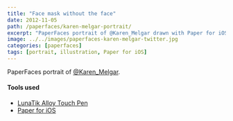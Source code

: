 ```yaml
---
title: "Face mask without the face"
date: 2012-11-05
path: /paperfaces/karen-melgar-portrait/
excerpt: "PaperFaces portrait of @Karen_Melgar drawn with Paper for iOS on an iPad."
image: ../../images/paperfaces-karen-melgar-twitter.jpg
categories: [paperfaces]
tags: [portrait, illustration, Paper for iOS]
---
```


PaperFaces portrait of [@Karen_Melgar](https://twitter.com/Karen_Melgar).

#### Tools used

- [LunaTik Alloy Touch Pen](https://www.amazon.com/gp/product/B00821TR7G/ref=as_li_ss_tl?ie=UTF8&tag=mademist-20&linkCode=as2&camp=1789&creative=390957&creativeASIN=B00821TR7G)
- [Paper for iOS](https://paper.bywetransfer.com/)

